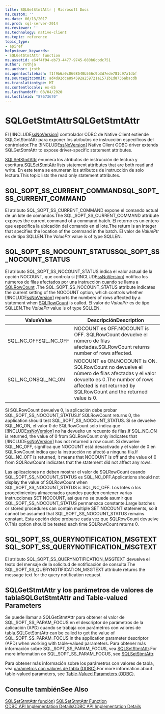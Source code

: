 ```yaml
---
title: SQLGetStmtAttr | Microsoft Docs
ms.custom: ''
ms.date: 06/13/2017
ms.prod: sql-server-2014
ms.reviewer: ''
ms.technology: native-client
ms.topic: reference
topic_type:
- apiref
helpviewer_keywords:
- SQLGetStmtAttr function
ms.assetid: e64f4f94-eb73-4477-9745-080b6cbdc751
author: rothja
ms.author: jroth
ms.openlocfilehash: f1f9b6a0c0668540b566c9b3d7ede781c97a1dbf
ms.sourcegitcommit: ad4d92dce894592a259721a1571b1d8736abacdb
ms.translationtype: MT
ms.contentlocale: es-ES
ms.lasthandoff: 08/04/2020
ms.locfileid: "87673670"
---
```

# <a name="sqlgetstmtattr"></a><span data-ttu-id="62508-102">SQLGetStmtAttr</span><span class="sxs-lookup"><span data-stu-id="62508-102">SQLGetStmtAttr</span></span>
  <span data-ttu-id="62508-103">El [!INCLUDE[ssNoVersion](../../includes/ssnoversion-md.md)] controlador ODBC de Native Client extiende SQLGetStmtAttr para exponer los atributos de instrucción específicos del controlador.</span><span class="sxs-lookup"><span data-stu-id="62508-103">The [!INCLUDE[ssNoVersion](../../includes/ssnoversion-md.md)] Native Client ODBC driver extends SQLGetStmtAttr to expose driver-specific statement attributes.</span></span>  
  
 <span data-ttu-id="62508-104">[SQLSetStmtAttr](sqlsetstmtattr.md) enumera los atributos de instrucción de lectura y escritura.</span><span class="sxs-lookup"><span data-stu-id="62508-104">[SQLSetStmtAttr](sqlsetstmtattr.md) lists statement attributes that are both read and write.</span></span> <span data-ttu-id="62508-105">En este tema se enumeran los atributos de instrucción de solo lectura.</span><span class="sxs-lookup"><span data-stu-id="62508-105">This topic lists the read only statement attributes.</span></span>  
  
## <a name="sql_sopt_ss_current_command"></a><span data-ttu-id="62508-106">SQL_SOPT_SS_CURRENT_COMMAND</span><span class="sxs-lookup"><span data-stu-id="62508-106">SQL_SOPT_SS_CURRENT_COMMAND</span></span>  
 <span data-ttu-id="62508-107">El atributo SQL_SOPT_SS_CURRENT_COMMAND expone el comando actual de un lote de comandos.</span><span class="sxs-lookup"><span data-stu-id="62508-107">The SQL_SOPT_SS_CURRENT_COMMAND attribute exposes the current command of a command batch.</span></span> <span data-ttu-id="62508-108">El retorno es un entero que especifica la ubicación del comando en el lote.</span><span class="sxs-lookup"><span data-stu-id="62508-108">The return is an integer that specifies the location of the command in the batch.</span></span> <span data-ttu-id="62508-109">El valor de *ValuePtr* es de tipo SQLLEN.</span><span class="sxs-lookup"><span data-stu-id="62508-109">The *ValuePtr* value is of type SQLLEN.</span></span>  
  
## <a name="sql_sopt_ss_nocount_status"></a><span data-ttu-id="62508-110">SQL_SOPT_SS_NOCOUNT_STATUS</span><span class="sxs-lookup"><span data-stu-id="62508-110">SQL_SOPT_SS_NOCOUNT_STATUS</span></span>  
 <span data-ttu-id="62508-111">El atributo SQL_SOPT_SS_NOCOUNT_STATUS indica el valor actual de la opción NOCOUNT, que controla si [!INCLUDE[ssNoVersion](../../includes/ssnoversion-md.md)] notifica los números de filas afectados por una instrucción cuando se llama a [SQLRowCount](sqlrowcount.md) .</span><span class="sxs-lookup"><span data-stu-id="62508-111">The SQL_SOPT_SS_NOCOUNT_STATUS attribute indicates the current setting of the NOCOUNT option, which controls whether [!INCLUDE[ssNoVersion](../../includes/ssnoversion-md.md)] reports the numbers of rows affected by a statement when [SQLRowCount](sqlrowcount.md) is called.</span></span> <span data-ttu-id="62508-112">El valor de *ValuePtr* es de tipo SQLLEN.</span><span class="sxs-lookup"><span data-stu-id="62508-112">The *ValuePtr* value is of type SQLLEN.</span></span>  
  
|<span data-ttu-id="62508-113">Value</span><span class="sxs-lookup"><span data-stu-id="62508-113">Value</span></span>|<span data-ttu-id="62508-114">Descripción</span><span class="sxs-lookup"><span data-stu-id="62508-114">Description</span></span>|  
|-----------|-----------------|  
|<span data-ttu-id="62508-115">SQL_NC_OFF</span><span class="sxs-lookup"><span data-stu-id="62508-115">SQL_NC_OFF</span></span>|<span data-ttu-id="62508-116">NOCOUNT es OFF.</span><span class="sxs-lookup"><span data-stu-id="62508-116">NOCOUNT is OFF.</span></span> <span data-ttu-id="62508-117">SQLRowCount devuelve el número de filas afectadas.</span><span class="sxs-lookup"><span data-stu-id="62508-117">SQLRowCount returns number of rows affected.</span></span>|  
|<span data-ttu-id="62508-118">SQL_NC_ON</span><span class="sxs-lookup"><span data-stu-id="62508-118">SQL_NC_ON</span></span>|<span data-ttu-id="62508-119">NOCOUNT es ON.</span><span class="sxs-lookup"><span data-stu-id="62508-119">NOCOUNT is ON.</span></span> <span data-ttu-id="62508-120">SQLRowCount no devuelve el número de filas afectadas y el valor devuelto es 0.</span><span class="sxs-lookup"><span data-stu-id="62508-120">The number of rows affected is not returned by SQLRowCount and the returned value is 0.</span></span>|  
  
 <span data-ttu-id="62508-121">Si SQLRowCount devuelve 0, la aplicación debe probar SQL_SOPT_SS_NOCOUNT_STATUS.</span><span class="sxs-lookup"><span data-stu-id="62508-121">If SQLRowCount returns 0, the application should test SQL_SOPT_SS_NOCOUNT_STATUS.</span></span> <span data-ttu-id="62508-122">Si se devuelve SQL_NC_ON, el valor 0 de SQLRowCount solo indica que [!INCLUDE[ssNoVersion](../../includes/ssnoversion-md.md)] no ha devuelto un recuento de filas.</span><span class="sxs-lookup"><span data-stu-id="62508-122">If SQL_NC_ON is returned, the value of 0 from SQLRowCount only indicates that [!INCLUDE[ssNoVersion](../../includes/ssnoversion-md.md)] has not returned a row count.</span></span> <span data-ttu-id="62508-123">Si devuelve SQL_NC_OFF, significa que NOCOUNT está desactivado y el valor de 0 en SQLRowCount indica que la instrucción no afectó a ninguna fila.</span><span class="sxs-lookup"><span data-stu-id="62508-123">If SQL_NC_OFF is returned, it means that NOCOUNT is off and the value of 0 from SQLRowCount indicates that the statement did not affect any rows.</span></span>  
  
 <span data-ttu-id="62508-124">Las aplicaciones no deben mostrar el valor de SQLRowCount cuando SQL_SOPT_SS_NOCOUNT_STATUS es SQL_NC_OFF.</span><span class="sxs-lookup"><span data-stu-id="62508-124">Applications should not display the value of SQLRowCount when SQL_SOPT_SS_NOCOUNT_STATUS is SQL_NC_OFF.</span></span> <span data-ttu-id="62508-125">Los lotes o los procedimientos almacenados grandes pueden contener varias instrucciones SET NOCOUNT, así que no se puede asumir que SQL_SOPT_SS_NOCOUNT_STATUS permanezca constante.</span><span class="sxs-lookup"><span data-stu-id="62508-125">Large batches or stored procedures can contain multiple SET NOCOUNT statements, so it cannot be assumed that SQL_SOPT_SS_NOCOUNT_STATUS remains constant.</span></span> <span data-ttu-id="62508-126">Esta opción debe probarse cada vez que SQLRowCount devuelve 0.</span><span class="sxs-lookup"><span data-stu-id="62508-126">This option should be tested each time SQLRowCount returns 0.</span></span>  
  
## <a name="sql_sopt_ss_querynotification_msgtext"></a><span data-ttu-id="62508-127">SQL_SOPT_SS_QUERYNOTIFICATION_MSGTEXT</span><span class="sxs-lookup"><span data-stu-id="62508-127">SQL_SOPT_SS_QUERYNOTIFICATION_MSGTEXT</span></span>  
 <span data-ttu-id="62508-128">El atributo SQL_SOPT_SS_QUERYNOTIFICATION_MSGTEXT devuelve el texto del mensaje de la solicitud de notificación de consulta.</span><span class="sxs-lookup"><span data-stu-id="62508-128">The SQL_SOPT_SS_QUERYNOTIFICATION_MSGTEXT attribute returns the message text for the query notification request.</span></span>  
  
## <a name="sqlgetstmtattr-and-table-valued-parameters"></a><span data-ttu-id="62508-129">SQLGetStmtAttr y los parámetros de valores de tabla</span><span class="sxs-lookup"><span data-stu-id="62508-129">SQLGetStmtAttr and Table-valued Parameters</span></span>  
 <span data-ttu-id="62508-130">Se puede llamar a SQLGetStmtAttr para obtener el valor de SQL_SOPT_SS_PARAM_FOCUS en el descriptor de parámetros de la aplicación (APD) cuando se trabaja con parámetros con valores de tabla.</span><span class="sxs-lookup"><span data-stu-id="62508-130">SQLGetStmtAttr can be called to get the value of SQL_SOPT_SS_PARAM_FOCUS in the application parameter descriptor (APD) when working with table-valued parameters.</span></span> <span data-ttu-id="62508-131">Para obtener más información sobre SQL_SOPT_SS_PARAM_FOCUS, vea [SQLSetStmtAttr](sqlsetstmtattr.md).</span><span class="sxs-lookup"><span data-stu-id="62508-131">For more information on SQL_SOPT_SS_PARAM_FOCUS, see [SQLSetStmtAttr](sqlsetstmtattr.md).</span></span>  
  
 <span data-ttu-id="62508-132">Para obtener más información sobre los parámetros con valores de tabla, vea [parámetros con valores de tabla &#40;ODBC&#41;](../native-client-odbc-table-valued-parameters/table-valued-parameters-odbc.md).</span><span class="sxs-lookup"><span data-stu-id="62508-132">For more information about table-valued parameters, see [Table-Valued Parameters &#40;ODBC&#41;](../native-client-odbc-table-valued-parameters/table-valued-parameters-odbc.md).</span></span>  
  
## <a name="see-also"></a><span data-ttu-id="62508-133">Consulte también</span><span class="sxs-lookup"><span data-stu-id="62508-133">See Also</span></span>  
 <span data-ttu-id="62508-134">[SQLSetStmtAttr función)](https://go.microsoft.com/fwlink/?LinkId=59370) </span><span class="sxs-lookup"><span data-stu-id="62508-134">[SQLSetStmtAttr Function](https://go.microsoft.com/fwlink/?LinkId=59370) </span></span>  
 [<span data-ttu-id="62508-135">ODBC API Implementation Details</span><span class="sxs-lookup"><span data-stu-id="62508-135">ODBC API Implementation Details</span></span>](odbc-api-implementation-details.md)  
  
  
